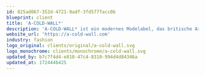 ```yaml
---
id: 825ad067-352d-4721-9adf-3fd577facc0b
blueprint: client
title: 'A-COLD-WALL*'
description: 'A-COLD-WALL* ist ein modernes Modelabel, das britische Arbeitskleidung mit Streetwear verbindet. Gegründet von Samuel Ross, steht die Marke für minimalistische Designs, experimentelle Materialien und eine starke soziale Botschaft. A-COLD-WALL* spiegelt die urbane Kultur und den Geist der britischen Arbeiterklasse wider und vereint Funktionalität mit avantgardistischer Mode.'
website_url: 'https://a-cold-wall.com'
industry: fashion
logo_original: clients/original/a-cold-wall.svg
logo_monochrome: clients/monochrome/a-cold-wall.svg
updated_by: b7c7f4d4-e810-47c4-8310-994d4d84346a
updated_at: 1724446425
---
```

